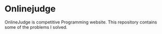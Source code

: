 # Onlinejudge
OnlineJudge is competitive Programming website. This repository contains some of the problems I solved.
